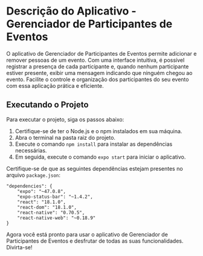 # Descrição do Aplicativo - Gerenciador de Participantes de Eventos

O aplicativo de Gerenciador de Participantes de Eventos permite adicionar e remover pessoas de um evento. Com uma interface intuitiva, é possível registrar a presença de cada participante e, quando nenhum participante estiver presente, exibir uma mensagem indicando que ninguém chegou ao evento. Facilite o controle e organização dos participantes do seu evento com essa aplicação prática e eficiente.

## Executando o Projeto
Para executar o projeto, siga os passos abaixo:

1. Certifique-se de ter o Node.js e o npm instalados em sua máquina.
2. Abra o terminal na pasta raiz do projeto.
3. Execute o comando `npm install` para instalar as dependências necessárias.
4. Em seguida, execute o comando `expo start` para iniciar o aplicativo.

Certifique-se de que as seguintes dependências estejam presentes no arquivo `package.json`:
```
"dependencies": {
    "expo": "~47.0.8",
    "expo-status-bar": "~1.4.2",
    "react": "18.1.0",
    "react-dom": "18.1.0",
    "react-native": "0.70.5",
    "react-native-web": "~0.18.9"
}
```

Agora você está pronto para usar o aplicativo de Gerenciador de Participantes de Eventos e desfrutar de todas as suas funcionalidades. Divirta-se!
